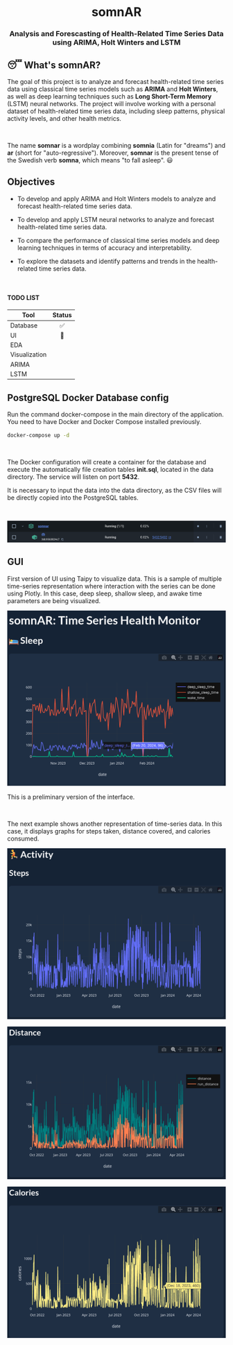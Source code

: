 <h1 style="text-align: center">
somnAR
</h1>

<h3 style="text-align: center">
Analysis and Forescasting of Health-Related Time Series Data using ARIMA, Holt Winters and LSTM
</h3>

## 😴 What's somnAR? 
The goal of this project is to analyze and forecast health-related time series data using classical time series models such as **ARIMA** and **Holt Winters**, as well as deep learning techniques such as **Long Short-Term Memory** (LSTM) neural networks. The project will involve working with a personal dataset of health-related time series data, including sleep patterns, physical activity levels, and other health metrics.

&nbsp;

The name **somnar** is a wordplay combining **somnia** (Latin for "dreams") and **ar** (short for "auto-regressive"). Moreover, **somnar** is the present tense of the Swedish verb **somna**, which means "to fall asleep". 😃

## Objectives


* To develop and apply ARIMA and Holt Winters models to analyze and forecast health-related time series data.

* To develop and apply LSTM neural networks to analyze and forecast health-related time series data.

* To compare the performance of classical time series models and deep learning techniques in terms of accuracy and interpretability.

* To explore the datasets and identify patterns and trends in the health-related time series data.

&nbsp;

#### TODO LIST

| Tool          | Status |
|---------------|:------:|
| Database      |   ✅    |
| UI            |   🚧   |
| EDA           |        |
| Visualization |        |
| ARIMA         |        |
| LSTM          |        |


## PostgreSQL Docker Database config

Run the command docker-compose in the main directory of the application. You need to have Docker and Docker Compose installed previously.

```bash
docker-compose up -d
```

&nbsp;

The Docker configuration will create a container for the database and execute the automatically file creation tables **init.sql**, located in the data directory.
The service will listen on port **5432**.

It is necessary to input the data into the data directory, as the CSV files will be directly copied into the PostgreSQL tables.

&nbsp;

![](img/db.png)

## GUI

First version of UI using Taipy to visualize data.
This is a sample of multiple time-series representation where interaction with the series can be done using Plotly.
In this case, deep sleep, shallow sleep, and awake time parameters are being visualized. 

![img.png](img/img.png)

This is a preliminary version of the interface.

&nbsp;

The next example shows another representation of time-series data. In this case, it displays graphs for steps taken, distance covered, and calories consumed.

![img_4.png](img/img_4.png)

![img_2.png](img/img_2.png)

![img_5.png](img/img_5.png)